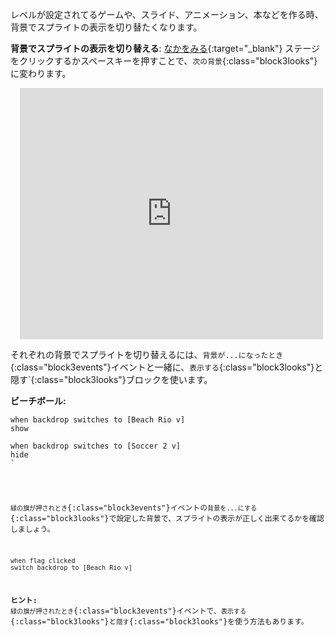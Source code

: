 レベルが設定されてるゲームや、スライド、アニメーション、本などを作る時、背景でスプライトの表示を切り替たくなります。

**背景でスプライトの表示を切り替える**: [なかをみる](https://scratch.mit.edu/projects/499876704/editor){:target="_blank"}
ステージをクリックするか<kbd>スペースキー</kbd>を押すことで、`次の背景`{:class="block3looks"}に変わります。
<div class="scratch-preview" style="margin-left: 15px;">
  <iframe allowtransparency="true" width="485" height="402" src="https://scratch.mit.edu/projects/embed/499876704/?autostart=false" frameborder="0"></iframe>
</div>

それぞれの背景でスプライトを切り替えるには、`背景が...になったとき`{:class="block3events"}イベントと一緒に、`表示する`{:class="block3looks"}と</code>隠す`{:class="block3looks"}ブロックを使います。</p>

<p spaces-before="0"><strong x-id="1">ビーチボール:</strong></p>

<pre><code class="blocks3">when backdrop switches to [Beach Rio v]
show

when backdrop switches to [Soccer 2 v]
hide
`</pre>

`緑の旗が押されとき`{:class="block3events"}イベントの`背景を...にする`{:class="block3looks"}で設定した背景で、スプライトの表示が正しく出来てるかを確認しましょう。

```blocks3
when flag clicked
switch backdrop to [Beach Rio v]
```

**ヒント:** `緑の旗が押されたとき`{:class="block3events"}イベントで、`表示する`{:class="block3looks"}と`隠す`{:class="block3looks"}を使う方法もあります。
